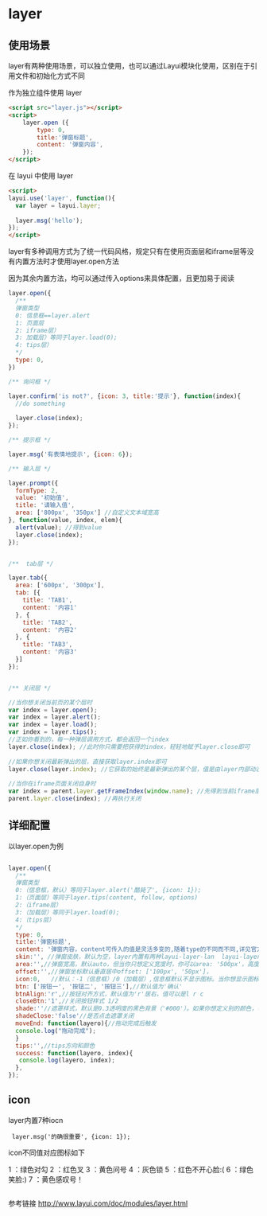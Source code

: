 # layer

## 使用场景

layer有两种使用场景，可以独立使用，也可以通过Layui模块化使用，区别在于引用文件和初始化方式不同


作为独立组件使用 layer

```html
<script src="layer.js"></script>
<script>
	layer.open ({
		type: 0,
		title:'弹窗标题',
  		content: '弹窗内容',
	}); 
</script>
```

在 layui 中使用 layer

```html
<script>
layui.use('layer', function(){
  var layer = layui.layer;
  
  layer.msg('hello');
});   
</script>
```

layer有多种调用方式为了统一代码风格，规定只有在使用页面层和iframe层等没有内置方法时才使用layer.open方法

因为其余内置方法，均可以通过传入options来具体配置，且更加易于阅读

```js
layer.open({
  /**
  弹窗类型
  0: 信息框==layer.alert
  1: 页面层
  2: iframe层）
  3: 加载层）等同于layer.load(0);
  4: tips层）
  */
  type: 0,
})

/** 询问框 */

layer.confirm('is not?', {icon: 3, title:'提示'}, function(index){
  //do something
  
  layer.close(index);
});

/** 提示框 */

layer.msg('有表情地提示', {icon: 6});

/** 输入层 */

layer.prompt({
  formType: 2,
  value: '初始值',
  title: '请输入值',
  area: ['800px', '350px'] //自定义文本域宽高
}, function(value, index, elem){
  alert(value); //得到value
  layer.close(index);
});


/**  tab层 */

layer.tab({
  area: ['600px', '300px'],
  tab: [{
    title: 'TAB1', 
    content: '内容1'
  }, {
    title: 'TAB2', 
    content: '内容2'
  }, {
    title: 'TAB3', 
    content: '内容3'
  }]
});  


/** 关闭层 */

//当你想关闭当前页的某个层时
var index = layer.open();
var index = layer.alert();
var index = layer.load();
var index = layer.tips();
//正如你看到的，每一种弹层调用方式，都会返回一个index
layer.close(index); //此时你只需要把获得的index，轻轻地赋予layer.close即可
 
//如果你想关闭最新弹出的层，直接获取layer.index即可
layer.close(layer.index); //它获取的始终是最新弹出的某个层，值是由layer内部动态递增计算的
 
//当你在iframe页面关闭自身时
var index = parent.layer.getFrameIndex(window.name); //先得到当前iframe层的索引
parent.layer.close(index); //再执行关闭   
```

## 详细配置

以layer.open为例

```js

layer.open({
  /**
  弹窗类型
  0:（信息框，默认）等同于layer.alert('酷毙了', {icon: 1});
  1:（页面层）等同于layer.tips(content, follow, options)
  2:（iframe层）
  3:（加载层）等同于layer.load(0);
  4:（tips层）
  */
  type: 0,
  title:'弹窗标题',
  content: '弹窗内容，content可传入的值是灵活多变的,随着type的不同而不同,详见官方文档',
  skin:'', //弹窗皮肤，默认为空，layer内置有两种layui-layer-lan  layui-layer-molv,还可以写自定义class名
  area:'',//弹窗宽高，默认auto，但当你只想定义宽度时，你可以area: '500px'，高度仍然是自适应的。当你宽高都要定义时，你可以area: ['500px', '300px']
  offset:'',//弹窗坐标默认垂直居中offset: ['100px', '50px']，
  icon:0,   //默认：-1（信息框）/0（加载层）,信息框默认不显示图标。当你想显示图标时，默认皮肤可以传入0-6如果是加载层，可以传入0-2
  btn: ['按钮一', '按钮二', '按钮三'],//默认值为'确认'
  btnAlign:'r',//按钮对齐方式，默认值为'r'居右，值可以是l r c
  closeBtn:'1',//关闭按钮样式 1/2
  shade:''//遮罩样式，默认是0.3透明度的黑色背景（'#000'）。如果你想定义别的颜色，可以shade: [0.8, '#393D49']；如果你不想显示遮罩，可以shade: 0
  shadeClose:'false'//是否点击遮罩关闭
  moveEnd: function(layero){//拖动完成后触发
  console.log("拖动完成");
  }
  tips:'',//tips方向和颜色
  success: function(layero, index){
   console.log(layero, index);
  },
});

```

## icon

layer内置7种iocn

```
 layer.msg('的确很重要', {icon: 1});  

```

icon不同值对应图标如下

1 ：绿色对勾
2 ：红色叉
3 ：黄色问号
4 ：灰色锁
5 ：红色不开心脸:(
6 ：绿色笑脸:)
7 ：黄色感叹号！


<img src="http://img.blog.csdn.net/20170309144342039?watermark/2/text/aHR0cDovL2Jsb2cuY3Nkbi5uZXQvQmVhdVhpZQ==/font/5a6L5L2T/fontsize/400/fill/I0JBQkFCMA==/dissolve/70/gravity/Center" alt="">



参考链接 http://www.layui.com/doc/modules/layer.html

